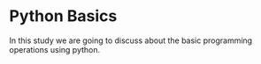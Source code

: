 # Python Basics
In this study we are going to discuss about the basic programming operations using python. 